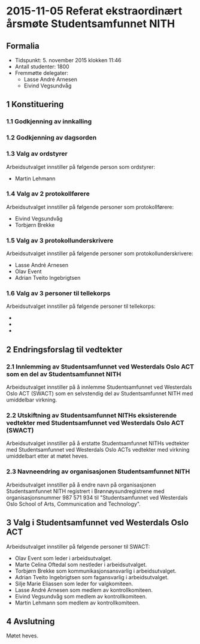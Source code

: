 # 2015-11-05 Referat ekstraordinært årsmøte Studentsamfunnet NITH

## Formalia

- Tidspunkt: 5. november 2015 klokken 11:46
- Antall studenter: 1800
- Fremmøtte delegater:
  - Lasse André Arnesen
  - Eivind Vegsundvåg

## 1 Konstituering

### 1.1 Godkjenning av innkalling

### 1.2 Godkjenning av dagsorden

### 1.3 Valg av ordstyrer

Arbeidsutvalget innstiller på følgende person som ordstyrer:

- Martin Lehmann

### 1.4 Valg av 2 protokollførere

Arbeidsutvalget innstiller på følgende personer som protokollførere:

- Eivind Vegsundvåg
- Torbjørn Brekke

### 1.5 Valg av 3 protokollunderskrivere

Arbeidsutvalget innstiller på følgende personer som protokollunderskrivere:

- Lasse André Arnesen
- Olav Event
- Adrian Tveito Ingebrigtsen

### 1.6 Valg av 3 personer til tellekorps

Arbeidsutvalget innstiller på følgende personer til tellekorps:

- 
- 
- 

## 2 Endringsforslag til vedtekter

### 2.1 Innlemming av Studentsamfunnet ved Westerdals Oslo ACT som en del av Studentsamfunnet NITH

Arbeidsutvalget innstiller på å innlemme Studentsamfunnet ved Westerdals Oslo ACT (SWACT) som en selvstendig del av Studentsamfunnet NITH med umiddelbar virkning.

### 2.2 Utskiftning av Studentsamfunnet NITHs eksisterende vedtekter med Studentsamfunnet ved Westerdals Oslo ACT (SWACT)

Arbeidsutvalget innstiller på å erstatte Studentsamfunnet NITHs vedtekter med Studentsamfunnet ved Westerdals Oslo ACTs vedtekter med virkning umiddelbart etter at møtet heves.

### 2.3 Navneendring av organisasjonen Studentsamfunnet NITH

Arbeidsutvalget innstiller på å endre navn på organisasjonen Studentsamfunnet NITH registrert i Brønnøysundregistrene med organisasjonsnummer 987 571 934 til "Studentsamfunnet ved Westerdals Oslo School of Arts, Communication and Technology".

## 3 Valg i Studentsamfunnet ved Westerdals Oslo ACT

Arbeidsutvalget innstiller på følgende personer til SWACT:

- Olav Event som leder i arbeidsutvalget.
- Marte Celina Oftedal som nestleder i arbeidsutvalget.
- Torbjørn Brekke som kommunikasjonsansvarlig i arbeidsutvalget.
- Adrian Tveito Ingebrigtsen som fagansvarlig i arbeidsutvalget.
- Silje Marie Eliassen som leder for valgkomiteen.
- Lasse André Arnesen som medlem av kontrollkomiteen.
- Eivind Vegsundvåg som medlem av kontrollkomiteen.
- Martin Lehmann som medlem av kontrollkomiteen.

## 4 Avslutning

Møtet heves.

